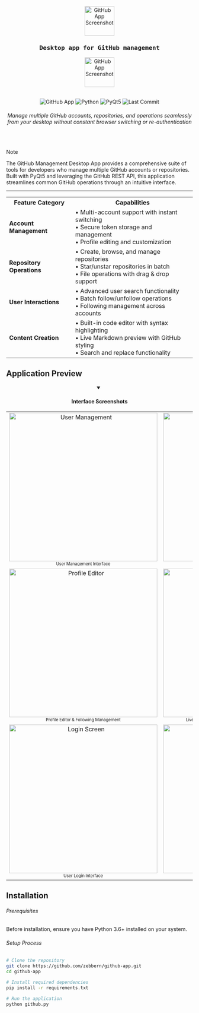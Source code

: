 <div align="center">

<img src="https://github.com/user-attachments/assets/54141f1c-8a6f-4570-a7b3-4ea87e911ecf" alt="GitHub App Screenshot" width="80"/>
<kbd>
  
<h3 align="center">
    
  Desktop app for GitHub management
  
</h3>

</kbd>
<img src="https://github.com/user-attachments/assets/54141f1c-8a6f-4570-a7b3-4ea87e911ecf" alt="GitHub App Screenshot" width="80"/>

<br>
<br>

![GitHub App](https://img.shields.io/badge/GitHub-Desktop%20App-2ea44f?style=flat-square&logo=github)
![Python](https://img.shields.io/badge/python-3.6+-3776AB.svg?style=flat-square&logo=python&logoColor=white)
![PyQt5](https://img.shields.io/badge/PyQt5-41CD52.svg?style=flat-square&logo=qt&logoColor=white)
![Last Commit](https://img.shields.io/badge/Last%20Commit-May%202025-blue?style=flat-square)

<h6>

<em>Manage multiple GitHub accounts, repositories, and operations seamlessly from your desktop without constant browser switching or re-authentication</em>

</h6>


</div>

<br>

> [!Note]
> The GitHub Management Desktop App provides a comprehensive suite of tools for developers who manage multiple GitHub accounts or repositories. Built with PyQt5 and leveraging the GitHub REST API, this application streamlines common GitHub operations through an intuitive interface.

<hr/>

<table>
  <tr>
    <th align="center">Feature Category</th>
    <th align="center">Capabilities</th>
  </tr>
  <tr>
    <td><b>Account Management</b></td>
    <td>
      • Multi-account support with instant switching<br/>
      • Secure token storage and management<br/>
      • Profile editing and customization
    </td>
  </tr>
  <tr>
    <td><b>Repository Operations</b></td>
    <td>
      • Create, browse, and manage repositories<br/>
      • Star/unstar repositories in batch<br/>
      • File operations with drag & drop support
    </td>
  </tr>
  <tr>
    <td><b>User Interactions</b></td>
    <td>
      • Advanced user search functionality<br/>
      • Batch follow/unfollow operations<br/>
      • Following management across accounts
    </td>
  </tr>
  <tr>
    <td><b>Content Creation</b></td>
    <td>
      • Built-in code editor with syntax highlighting<br/>
      • Live Markdown preview with GitHub styling<br/>
      • Search and replace functionality
    </td>
  </tr>
</table>

## Application Preview

<div align="center">
  <details open>
    <summary><h4>Interface Screenshots</h4></summary>
    <table>
      <tr>
        <td align="center">
          <img src="https://via.placeholder.com/400x225.png?text=User+Management" alt="User Management" width="400"/>
          <br>
          <sub><sup>User Management Interface</sup></sub>
        </td>
        <td align="center">
          <img src="https://via.placeholder.com/400x225.png?text=Repository+Browser" alt="Repository Browser" width="400"/>
          <br>
          <sub><sup>Repository Browser & File Editor</sup></sub>
        </td>
      </tr>
      <tr>
        <td align="center">
          <img src="https://via.placeholder.com/400x225.png?text=Profile+Editor" alt="Profile Editor" width="400"/>
          <br>
          <sub><sup>Profile Editor & Following Management</sup></sub>
        </td>
        <td align="center">
          <img src="https://via.placeholder.com/400x225.png?text=Markdown+Preview" alt="Markdown Preview" width="400"/>
          <br>
          <sub><sup>Live Markdown Preview with GitHub-style Rendering</sup></sub>
        </td>
      </tr>
      <tr>
        <td align="center">
          <img src="https://via.placeholder.com/400x225.png?text=Login+Screen" alt="Login Screen" width="400"/>
          <br>
          <sub><sup>User Login Interface</sup></sub>
        </td>
        <td align="center">
          <img src="https://via.placeholder.com/400x225.png?text=Token+Management" alt="Token Management" width="400"/>
          <br>
          <sub><sup>API Token Management Panel</sup></sub>
        </td>
      </tr>
    </table>
  </details>
</div>


## Installation

<h6>Prerequisites</h6>

Before installation, ensure you have Python 3.6+ installed on your system.

<h6>Setup Process</h6>

```bash
# Clone the repository
git clone https://github.com/zebbern/github-app.git
cd github-app

# Install required dependencies
pip install -r requirements.txt

# Run the application
python github.py
```
